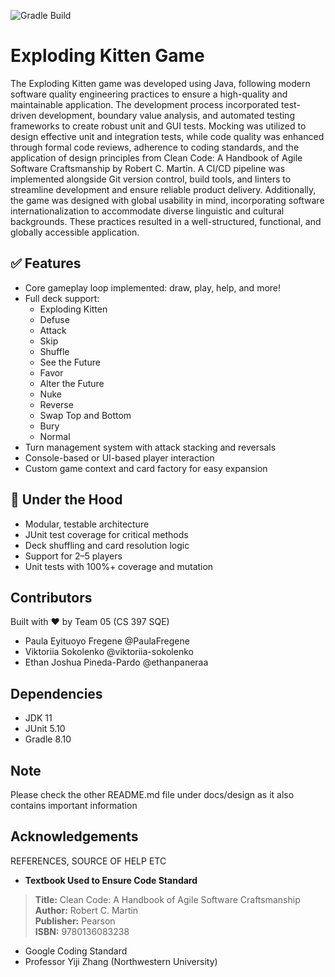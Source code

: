 ![Gradle Build](https://github.com/nu-cs-sqe/course-project-20242510-team-05/actions/workflows/main.yml/badge.svg)

# Exploding Kitten Game
The Exploding Kitten game was developed using Java, following modern software quality engineering practices to ensure a high-quality and maintainable application. The development process incorporated test-driven development, boundary value analysis, and automated testing frameworks to create robust unit and GUI tests. Mocking was utilized to design effective unit and integration tests, while code quality was enhanced through formal code reviews, adherence to coding standards, and the application of design principles from Clean Code: A Handbook of Agile Software Craftsmanship by Robert C. Martin. A CI/CD pipeline was implemented alongside Git version control, build tools, and linters to streamline development and ensure reliable product delivery. Additionally, the game was designed with global usability in mind, incorporating software internationalization to accommodate diverse linguistic and cultural backgrounds. These practices resulted in a well-structured, functional, and globally accessible application.

## ✅ Features
- Core gameplay loop implemented: draw, play, help, and more!
- Full deck support:
  - Exploding Kitten
  - Defuse
  - Attack
  - Skip
  - Shuffle
  - See the Future
  - Favor
  - Alter the Future
  - Nuke
  - Reverse
  - Swap Top and Bottom
  - Bury
  - Normal 
- Turn management system with attack stacking and reversals
- Console-based or UI-based player interaction
- Custom game context and card factory for easy expansion

## 🔧 Under the Hood
- Modular, testable architecture
- JUnit test coverage for critical methods
- Deck shuffling and card resolution logic
- Support for 2–5 players
- Unit tests with 100%+ coverage and mutation

## Contributors
Built with ❤️ by Team 05 (CS 397 SQE)
- Paula Eyituoyo Fregene @PaulaFregene 
- Viktoriia Sokolenko @viktoriia-sokolenko 
- Ethan Joshua Pineda-Pardo  @ethanpaneraa 

## Dependencies

- JDK 11
- JUnit 5.10
- Gradle 8.10

## Note
Please check the other README.md file under docs/design as it also contains important information


## Acknowledgements

REFERENCES, SOURCE OF HELP ETC

* **Textbook Used to Ensure Code Standard** <br>
>**Title:** Clean Code: A Handbook of Agile Software Craftsmanship <br>
**Author:** Robert C. Martin <br>
**Publisher:** Pearson <br>
**ISBN:** 9780136083238

* Google Coding Standard
* Professor Yiji Zhang (Northwestern University)


